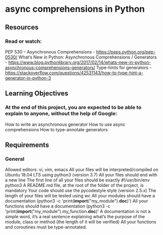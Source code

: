 # async comprehensions in Python

## Resources
### Read or watch:
PEP 530 – Asynchronous Comprehensions - https://peps.python.org/pep-0530/ 
What’s New in Python: Asynchronous Comprehensions / Generators - https://www.blog.pythonlibrary.org/2017/02/14/whats-new-in-python-asynchronous-comprehensions-generators/ 
Type-hints for generators - https://stackoverflow.com/questions/42531143/how-to-type-hint-a-generator-in-python-3 


## Learning Objectives
### At the end of this project, you are expected to be able to explain to anyone, without the help of Google:
How to write an asynchronous generator
How to use async comprehensions
How to type-annotate generators

## Requirements
### General
Allowed editors: vi, vim, emacs
All your files will be interpreted/compiled on Ubuntu 18.04 LTS using python3 (version 3.7)
All your files should end with a new line
The first line of all your files should be exactly #!/usr/bin/env python3
A README.md file, at the root of the folder of the project, is mandatory
Your code should use the pycodestyle style (version 2.5.x)
The length of your files will be tested using wc
All your modules should have a documentation (python3 -c 'print(__import__("my_module").__doc__)')
All your functions should have a documentation (python3 -c 'print(__import__("my_module").my_function.__doc__)'
A documentation is not a simple word, it’s a real sentence explaining what’s the purpose of the module, class or method (the length of it will be verified)
All your functions and coroutines must be type-annotated.
